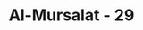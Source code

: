 ---
title: "Al-Mursalat - 29"
no: 29
arabic_no: ٢٩
ayah: اِنْطَلِقُوْٓا اِلٰى مَا كُنْتُمْ بِهٖ تُكَذِّبُوْنَۚ
translation: "(Akan dikatakan), “Pergilah kamu mendapatkan apa (azab) yang dahulu kamu dustakan."
tafsir: "Dalam ayat ini, Allah menerangkan bahwa orang-orang yang bernasib malang yang hendak dimasukkan ke dalam neraka Jahanam, akan ditegur oleh malaikat penjaga dengan suara keras agar mereka pergi kepada azab dan siksaan yang didustakan ketika masih di dunia dahulu."
---